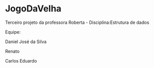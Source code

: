 # JogoDaVelha

Terceiro projeto da professora Roberta - Disciplina:Estrutura de dados

Equipe:

Daniel José da Silva

Renato

Carlos Eduardo 
